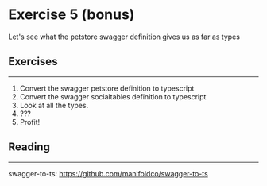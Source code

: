 # Exercise 5 (bonus)

Let's see what the petstore swagger definition gives us as far as types

## Exercises
-----
1.  Convert the swagger petstore definition to typescript
2.  Convert the swagger socialtables definition to typescript
2.  Look at all the types.
3.  ???
4.  Profit!

## Reading
-----
swagger-to-ts: https://github.com/manifoldco/swagger-to-ts
